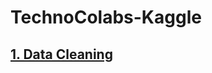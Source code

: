 # TechnoColabs-Kaggle

##  [  1. Data Cleaning](https://github.com/samarth3557/TechnoColabs-Kaggle/tree/main/Data%20Cleaning)
